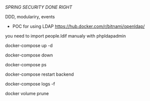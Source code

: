 *SPRING SECURITY DONE RIGHT*

DDD, modulariry, events
+ POC for using LDAP
https://hub.docker.com/r/bitnami/openldap/


you need to import people.ldif manualy with phpldapadmin

docker-compose up -d

docker-compose down

docker-compose ps

docker-compose restart backend

docker-compose logs -f

docker volume prune
